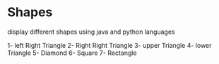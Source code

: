 # Shapes
display different shapes using java and python languages

1- left Right Triangle
2- Right Right Triangle
3- upper Triangle
4- lower Triangle
5- Diamond 
6- Square
7- Rectangle
